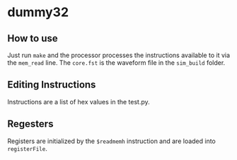 # dummy32

## How to use

Just run `make` and the processor processes the instructions available to it via the `mem_read` line.
The `core.fst` is the waveform file in the `sim_build` folder. 

## Editing Instructions

Instructions are a list of hex values in the test.py.

## Regesters

Registers are initialized by the `$readmemh` instruction and are loaded into `registerFile`.